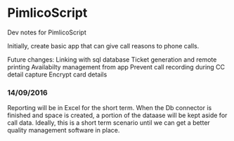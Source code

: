 # PimlicoScript

Dev notes for PimlicoScript

Initially, create basic app that can give call reasons to phone calls.

Future changes:
  Linking with sql database
  Ticket generation and remote printing
  Availabilty management from app
  Prevent call recording during CC detail capture
  Encrypt card details


### 14/09/2016  
Reporting will be in Excel for the short term. When the Db connector is finished and space is created, a portion of the dataase will be kept aside for call data. Ideally, this is a short term scenario until we can get a better quality management software in place.

  
